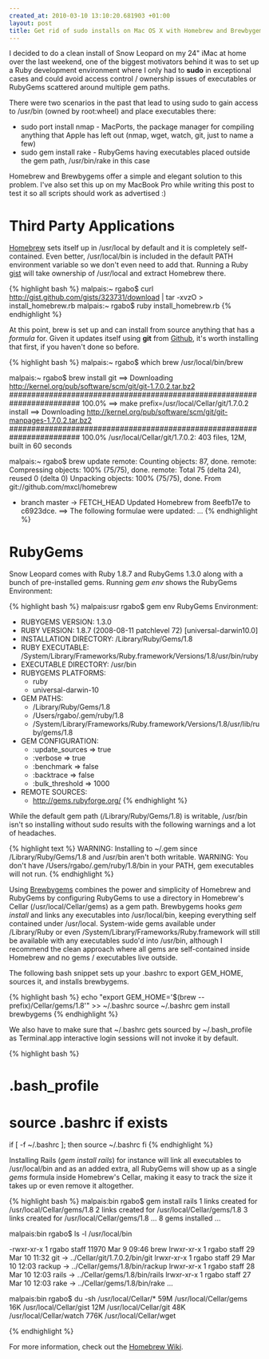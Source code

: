 ```yaml
--- 
created_at: 2010-03-10 13:10:20.681903 +01:00
layout: post
title: Get rid of sudo installs on Mac OS X with Homebrew and Brewbygems
---
```


I decided to do a clean install of Snow Leopard on my 24" iMac at home over the last weekend, one of the biggest motivators behind it was to set up a Ruby development environment where I only had to **sudo** in exceptional cases and could avoid access control / ownership issues of executables or RubyGems scattered around multiple gem paths.

There were two scenarios in the past that lead to using sudo to gain access to /usr/bin (owned by root:wheel) and place executables there:

* sudo port install nmap - MacPorts, the package manager for compiling anything that Apple has left out (nmap, wget, watch, git, just to name a few)
 * sudo gem install rake - RubyGems having executables placed outside the gem path, /usr/bin/rake in this case

Homebrew and Brewbygems offer a simple and elegant solution to this problem. I've also set this up on my MacBook Pro while writing this post to test it so all scripts should work as advertised :)

Third Party Applications
========================

[Homebrew](http://github.com/mxcl/homebrew) sets itself up in /usr/local by default and it is completely self-contained. Even better, /usr/local/bin is included in the default PATH environment variable so we don't even need to add that. Running a Ruby [gist](http://gist.github.com/327800) will take ownership of /usr/local and extract Homebrew there.

{% highlight bash %}
malpais:~ rgabo$ curl http://gist.github.com/gists/323731/download | tar -xvzO > install_homebrew.rb
malpais:~ rgabo$ ruby install_homebrew.rb
{% endhighlight %}

At this point, brew is set up and can install from source anything that has a *formula* for. Given it updates itself using **git** from [Github](http://github.com), it's worth installing that first, if you haven't done so before.

{% highlight bash %}
malpais:~ rgabo$ which brew
/usr/local/bin/brew

malpais:~ rgabo$ brew install git
==> Downloading http://kernel.org/pub/software/scm/git/git-1.7.0.2.tar.bz2
######################################################################## 100.0%
==> make prefix=/usr/local/Cellar/git/1.7.0.2 install
==> Downloading http://kernel.org/pub/software/scm/git/git-manpages-1.7.0.2.tar.bz2
######################################################################## 100.0%
/usr/local/Cellar/git/1.7.0.2: 403 files, 12M, built in 60 seconds

malpais:~ rgabo$ brew update
remote: Counting objects: 87, done.
remote: Compressing objects: 100% (75/75), done.
remote: Total 75 (delta 24), reused 0 (delta 0)
Unpacking objects: 100% (75/75), done.
From git://github.com/mxcl/homebrew
 * branch            master     -> FETCH_HEAD
Updated Homebrew from 8eefb17e to c6923dce.
==> The following formulae were updated:
...
{% endhighlight %}

RubyGems
========

Snow Leopard comes with Ruby 1.8.7 and RubyGems 1.3.0 along with a bunch of pre-installed gems. Running *gem env* shows the RubyGems Environment:

{% highlight bash %}
malpais:usr rgabo$ gem env
RubyGems Environment:
  - RUBYGEMS VERSION: 1.3.0
  - RUBY VERSION: 1.8.7 (2008-08-11 patchlevel 72) [universal-darwin10.0]
  - INSTALLATION DIRECTORY: /Library/Ruby/Gems/1.8
  - RUBY EXECUTABLE: /System/Library/Frameworks/Ruby.framework/Versions/1.8/usr/bin/ruby
  - EXECUTABLE DIRECTORY: /usr/bin
  - RUBYGEMS PLATFORMS:
    - ruby
    - universal-darwin-10
  - GEM PATHS:
     - /Library/Ruby/Gems/1.8
     - /Users/rgabo/.gem/ruby/1.8
     - /System/Library/Frameworks/Ruby.framework/Versions/1.8/usr/lib/ruby/gems/1.8
  - GEM CONFIGURATION:
     - :update_sources => true
     - :verbose => true
     - :benchmark => false
     - :backtrace => false
     - :bulk_threshold => 1000
  - REMOTE SOURCES:
     - http://gems.rubyforge.org/
{% endhighlight %}

While the default gem path (/Library/Ruby/Gems/1.8) is writable, /usr/bin isn't so installing without sudo results with the following warnings and a lot of headaches.

{% highlight text %}
WARNING:  Installing to ~/.gem since /Library/Ruby/Gems/1.8 and /usr/bin aren't both writable.
WARNING:  You don't have /Users/rgabo/.gem/ruby/1.8/bin in your PATH, gem executables will not run.
{% endhighlight %}

Using [Brewbygems](http://github.com/indirect/brewbygems/) combines the power and simplicity of Homebrew and RubyGems by configuring RubyGems to use a directory in Homebrew's Cellar (/usr/local/Cellar/gems) as a gem path. Brewbygems hooks *gem install* and links any executables into /usr/local/bin, keeping everything self contained under /usr/local. System-wide gems available under /Library/Ruby or even /System/Library/Frameworks/Ruby.framework will still be available with any executables sudo'd into /usr/bin, although I recommend the clean approach where all gems are self-contained inside Homebrew and no gems / executables live outside.

The following bash snippet sets up your .bashrc to export GEM_HOME, sources it, and installs brewbygems.

{% highlight bash %}
echo "export GEM_HOME='$(brew --prefix)/Cellar/gems/1.8'" >> ~/.bashrc
source ~/.bashrc
gem install brewbygems
{% endhighlight %}

We also have to make sure that ~/.bashrc gets sourced by ~/.bash_profile as Terminal.app interactive login sessions will not invoke it by default.

{% highlight bash %}
# .bash_profile
# source .bashrc if exists
if [ -f ~/.bashrc ]; then
   source ~/.bashrc
fi
{% endhighlight %}

Installing Rails (*gem install rails*) for instance will link all executables to /usr/local/bin and as an added extra, all RubyGems will show up as a single *gems* formula inside Homebrew's Cellar, making it easy to track the size it takes up or even remove it altogether.

{% highlight bash %}
malpais:bin rgabo$ gem install rails
1 links created for /usr/local/Cellar/gems/1.8
2 links created for /usr/local/Cellar/gems/1.8
3 links created for /usr/local/Cellar/gems/1.8
...
8 gems installed
...

malpais:bin rgabo$ ls -l /usr/local/bin

-rwxr-xr-x  1 rgabo  staff  11970 Mar  9 09:46 brew
lrwxr-xr-x  1 rgabo  staff     29 Mar 10 11:32 git -> ../Cellar/git/1.7.0.2/bin/git
lrwxr-xr-x  1 rgabo  staff     29 Mar 10 12:03 rackup -> ../Cellar/gems/1.8/bin/rackup
lrwxr-xr-x  1 rgabo  staff     28 Mar 10 12:03 rails -> ../Cellar/gems/1.8/bin/rails
lrwxr-xr-x  1 rgabo  staff     27 Mar 10 12:03 rake -> ../Cellar/gems/1.8/bin/rake
...

malpais:bin rgabo$ du -sh /usr/local/Cellar/*
 59M	/usr/local/Cellar/gems
 16K	/usr/local/Cellar/gist
 12M	/usr/local/Cellar/git
 48K	/usr/local/Cellar/watch
776K	/usr/local/Cellar/wget

{% endhighlight %}

For more information, check out the [Homebrew Wiki](http://wiki.github.com/mxcl/homebrew).
